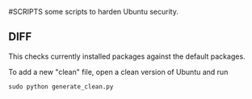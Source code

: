 #SCRIPTS
some scripts to harden Ubuntu security.

## DIFF
This checks currently installed packages against the default packages.

To add a new "clean" file, open a clean version of Ubuntu and run 
```shell
sudo python generate_clean.py
```